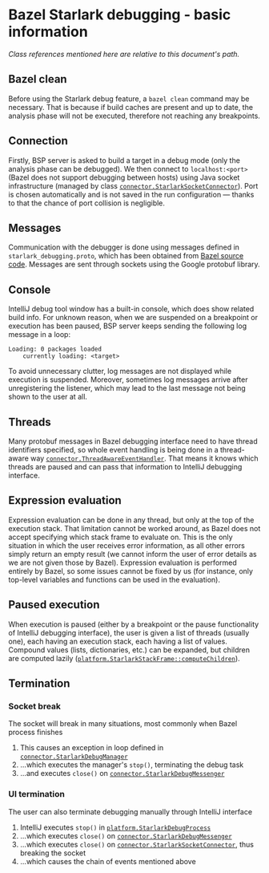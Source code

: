 # Bazel Starlark debugging - basic information
*Class references mentioned here are relative to this document's path.*

## Bazel clean
Before using the Starlark debug feature, a `bazel clean` command may be necessary.
That is because if build caches are present and up to date, the analysis phase will not be executed,
therefore not reaching any breakpoints.

## Connection
Firstly, BSP server is asked to build a target in a debug mode (only the analysis phase can be debugged).
We then connect to `localhost:<port>` (Bazel does not support debugging between hosts) using Java socket infrastructure
(managed by class [`connector.StarlarkSocketConnector`](connector/StarlarkSocketConnector.kt)).
Port is chosen automatically and is not saved in the run configuration —
thanks to that the chance of port collision is negligible.

## Messages
Communication with the debugger is done using messages defined in `starlark_debugging.proto`,
which has been obtained from [Bazel source code](https://github.com/bazelbuild/bazel/blob/ca728739071c78c67b5d251c7be4b9ba7c17b225/src/main/java/com/google/devtools/build/lib/starlarkdebug/proto/starlark_debugging.proto).
Messages are sent through sockets using the Google protobuf library.

## Console
IntelliJ debug tool window has a built-in console, which does show related build info.
For unknown reason, when we are suspended on a breakpoint or execution has been paused,
BSP server keeps sending the following log message in a loop:

```text
Loading: 0 packages loaded
    currently loading: <target>
```

To avoid unnecessary clutter, log messages are not displayed while execution is suspended.
Moreover, sometimes log messages arrive after unregistering the listener,
which may lead to the last message not being shown to the user at all.

## Threads
Many protobuf messages in Bazel debugging interface need to have thread identifiers specified,
so whole event handling is being done in a thread-aware way [`connector.ThreadAwareEventHandler`](connector/ThreadAwareEventHandler.kt).
That means it knows which threads are paused and can pass that information to IntelliJ debugging interface.

## Expression evaluation
Expression evaluation can be done in any thread, but only at the top of the execution stack.
That limitation cannot be worked around, as Bazel does not accept specifying which stack frame to evaluate on.
This is the only situation in which the user receives error information,
as all other errors simply return an empty result
(we cannot inform the user of error details as we are not given those by Bazel).
Expression evaluation is performed entirely by Bazel, so some issues cannot be fixed by us
(for instance, only top-level variables and functions can be used in the evaluation).

## Paused execution
When execution is paused (either by a breakpoint or the pause functionality of IntelliJ debugging interface),
the user is given a list of threads (usually one), each having an execution stack, each having a list of values.
Compound values (lists, dictionaries, etc.) can be expanded, but children are computed lazily
([`platform.StarlarkStackFrame::computeChildren`](platform/StarlarkStackFrame.kt)).

## Termination
### Socket break
The socket will break in many situations, most commonly when Bazel process finishes

1. This causes an exception in loop defined in [`connector.StarlarkDebugManager`](connector/StarlarkDebugSessionManager.kt)
2. ...which executes the manager's `stop()`, terminating the debug task
3. ...and executes `close()` on [`connector.StarlarkDebugMessenger`](connector/StarlarkDebugMessenger.kt)

### UI termination
The user can also terminate debugging manually through IntelliJ interface

1. IntelliJ executes `stop()` in [`platform.StarlarkDebugProcess`](platform/StarlarkDebugProcess.kt)
2. ...which executes `close()` on [`connector.StarlarkDebugMessenger`](connector/StarlarkDebugMessenger.kt)
3. ...which executes `close()` on [`connector.StarlarkSocketConnector`](connector/StarlarkSocketConnector.kt), thus breaking the socket
4. ...which causes the chain of events mentioned above
